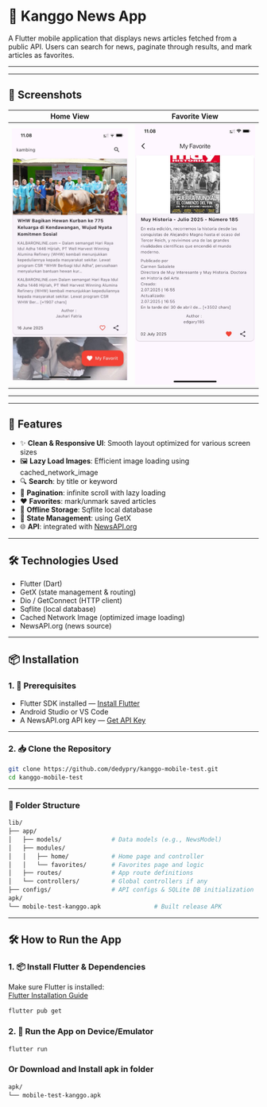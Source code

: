 # 📰 Kanggo News App

A Flutter mobile application that displays news articles fetched from a public API. Users can search for news, paginate through results, and mark articles as favorites.

---

---

## 📸 Screenshots

| Home View | Favorite View |
|-----------|---------------|
| ![Home](assets/sc2.jpeg) | ![Favorites](assets/sc1.jpeg) |

---

---

## 🚀 Features
- ✨ **Clean & Responsive UI**: Smooth layout optimized for various screen sizes
- 🖼️ **Lazy Load Images**: Efficient image loading using cached_network_image
- 🔍 **Search**: by title or keyword
- 📜 **Pagination**: infinite scroll with lazy loading
- ❤️ **Favorites**: mark/unmark saved articles
- 💾 **Offline Storage**: Sqflite local database
- 🧠 **State Management**: using GetX
- 🌐 **API**: integrated with [NewsAPI.org](https://newsapi.org/)

---

## 🛠️ Technologies Used

- Flutter (Dart)
- GetX (state management & routing)
- Dio / GetConnect (HTTP client)
- Sqflite (local database)
- Cached Network Image (optimized image loading)
- NewsAPI.org (news source)

---

## 📦 Installation

### 1. 🔧 Prerequisites

- Flutter SDK installed — [Install Flutter](https://docs.flutter.dev/get-started/install)
- Android Studio or VS Code
- A NewsAPI.org API key — [Get API Key](https://newsapi.org/)

---

### 2. 📥 Clone the Repository

```bash
git clone https://github.com/dedypry/kanggo-mobile-test.git
cd kanggo-mobile-test
```
---
### 📁 Folder Structure
```bash
lib/
├── app/
│   ├── models/              # Data models (e.g., NewsModel)
│   ├── modules/
│   │   ├── home/            # Home page and controller
│   │   └── favorites/       # Favorites page and logic
│   ├── routes/              # App route definitions
│   └── controllers/         # Global controllers if any
├── configs/                 # API configs & SQLite DB initialization
apk/
└── mobile-test-kanggo.apk               # Built release APK

```

---

## 🛠 How to Run the App

### 1. 📦 Install Flutter & Dependencies

Make sure Flutter is installed:  
[Flutter Installation Guide](https://docs.flutter.dev/get-started/install)

```bash
flutter pub get
```

### 2. 🧪 Run the App on Device/Emulator
```bash
flutter run
```

### Or Download and Install apk in folder

```bash
apk/
└── mobile-test-kanggo.apk  
```